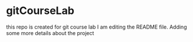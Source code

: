 # gitCourseLab
this repo is created for git course lab
I am editing the README file. Adding some more details about the project
